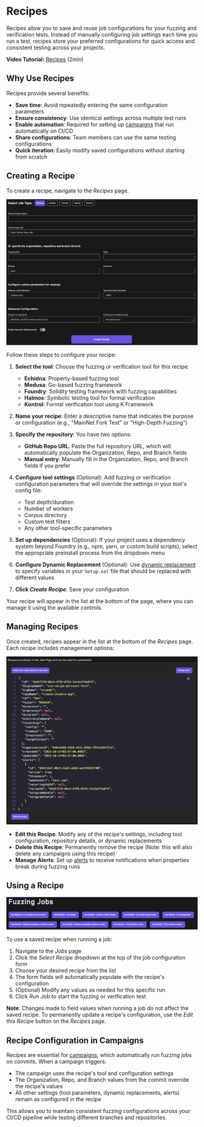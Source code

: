 # Recipes

Recipes allow you to save and reuse job configurations for your fuzzing and verification tests. Instead of manually configuring job settings each time you run a test, recipes store your preferred configurations for quick access and consistent testing across your projects.

**Video Tutorial:** [Recipes](https://www.youtube.com/watch?v=3lByqfsxQWg) (2min)

## Why Use Recipes

Recipes provide several benefits:

- **Save time**: Avoid repeatedly entering the same configuration parameters
- **Ensure consistency**: Use identical settings across multiple test runs
- **Enable automation**: Required for setting up [campaigns](./campaigns.md) that run automatically on CI/CD
- **Share configurations**: Team members can use the same testing configurations
- **Quick iteration**: Easily modify saved configurations without starting from scratch

## Creating a Recipe

To create a recipe, navigate to the _Recipes_ page.

![Create Recipe](../images/using_recon/create_recipe.png)

Follow these steps to configure your recipe:

1. **Select the tool**: Choose the fuzzing or verification tool for this recipe:
   - **Echidna**: Property-based fuzzing tool
   - **Medusa**: Go-based fuzzing framework
   - **Foundry**: Solidity testing framework with fuzzing capabilities
   - **Halmos**: Symbolic testing tool for formal verification
   - **Kontrol**: Formal verification tool using K Framework

2. **Name your recipe**: Enter a descriptive name that indicates the purpose or configuration (e.g., "MainNet Fork Test" or "High-Depth Fuzzing")

3. **Specify the repository**: You have two options:
   - **GitHub Repo URL**: Paste the full repository URL, which will automatically populate the Organization, Repo, and Branch fields
   - **Manual entry**: Manually fill in the Organization, Repo, and Branch fields if you prefer

4. **Configure tool settings** (Optional): Add fuzzing or verification configuration parameters that will override the settings in your tool's config file:
   - Test depth/duration
   - Number of workers
   - Corpus directory
   - Custom test filters
   - Any other tool-specific parameters

5. **Set up dependencies** (Optional): If your project uses a dependency system beyond Foundry (e.g., npm, yarn, or custom build scripts), select the appropriate preinstall process from the dropdown menu

6. **Configure Dynamic Replacement** (Optional): Use [dynamic replacement](./dynamic_replacement.md) to specify variables in your `Setup.sol` file that should be replaced with different values

7. **Click _Create Recipe_**: Save your configuration

Your recipe will appear in the list at the bottom of the page, where you can manage it using the available controls.

## Managing Recipes

Once created, recipes appear in the list at the bottom of the _Recipes_ page. Each recipe includes management options:

![Modify Recipe](../images/using_recon/modify_recipe.png)

- **Edit this Recipe**: Modify any of the recipe's settings, including tool configuration, repository details, or dynamic replacements
- **Delete this Recipe**: Permanently remove the recipe (Note: this will also delete any campaigns using this recipe)
- **Manage Alerts**: Set up [alerts](./alerts.md) to receive notifications when properties break during fuzzing runs

## Using a Recipe

![Recipes](../images/using_recon/recipes.png)

To use a saved recipe when running a job:

1. Navigate to the _Jobs_ page
2. Click the _Select Recipe_ dropdown at the top of the job configuration form
3. Choose your desired recipe from the list
4. The form fields will automatically populate with the recipe's configuration
5. (Optional) Modify any values as needed for this specific run
6. Click _Run Job_ to start the fuzzing or verification test

**Note**: Changes made to field values when running a job do not affect the saved recipe. To permanently update a recipe's configuration, use the _Edit this Recipe_ button on the _Recipes_ page.

## Recipe Configuration in Campaigns

Recipes are essential for [campaigns](./campaigns.md), which automatically run fuzzing jobs on commits. When a campaign triggers:

- The campaign uses the recipe's tool and configuration settings
- The Organization, Repo, and Branch values from the commit override the recipe's values
- All other settings (tool parameters, dynamic replacements, alerts) remain as configured in the recipe

This allows you to maintain consistent fuzzing configurations across your CI/CD pipeline while testing different branches and repositories.
